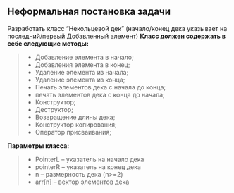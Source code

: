 Неформальная постановка задачи
-------
Разработать класс “Некольцевой дек” (начало/конец дека указывает на последний/первый
Добавленный элемент)
**Класс должен содержать в себе следующие методы:**
>- Добавление элемента в начало;
>- Добавления элемента в конец;
>- Удаление элемента из начала;
>- Удаление элемента из конца;
>- Печать элементов дека с начала до конца;
>- печать элементов дека с конца до начала;
>- Конструктор;
>- Деструктор;
>- Возвращение длины дека;
>- Конструктор копирования;
>- Оператор присваивания;

**Параметры класса:**

>- PointerL – указатель на начало дека
>- pointerR – указатель на конец дека
>- n – размерность дека (n>=2)
>- arr[n] – вектор элементов дека

